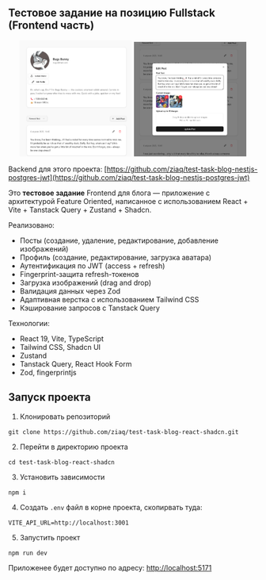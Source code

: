 ## Тестовое задание на позицию Fullstack (Frontend часть)
<p align="center">
  <img src="./public/readme-pic-3.png" width="45%" />
  <img src="./public/readme-pic-2.png" width="45%" />
</p>

Backend для этого проекта: [https://github.com/ziaq/test-task-blog-nestjs-postgres-jwt](https://github.com/ziaq/test-task-blog-nestjs-postgres-jwt)

Это **тестовое задание** Frontend для блога — приложение с архитектурой Feature Oriented, написанное с использованием  React + Vite + Tanstack Query + Zustand + Shadcn.

Реализовано:
- Посты (создание, удаление, редактирование, добавление изображений)
- Профиль (создание, редактирование, загрузка аватара)
- Аутентификация по JWT (access + refresh)
- Fingerprint-защита refresh-токенов
- Загрузка изображений (drag and drop)
- Валидация данных через Zod
- Адаптивная верстка с использованием Tailwind CSS
- Кэширование запросов с Tanstack Query

Технологии:

- React 19, Vite, TypeScript
- Tailwind CSS, Shadcn UI
- Zustand
- Tanstack Query, React Hook Form
- Zod, fingerprintjs

## Запуск проекта

1. Клонировать репозиторий

```
git clone https://github.com/ziaq/test-task-blog-react-shadcn.git
```

2. Перейти в директорию проекта
```
cd test-task-blog-react-shadcn
```

3. Установить зависимости

```
npm i
```

4. Создать `.env` файл в корне проекта, скопирвать туда:

```
VITE_API_URL=http://localhost:3001
```

5. Запустить проект

```
npm run dev
```

Приложенее будет доступно по адресу: [http://localhost:5171](http://localhost:5171 "http://localhost:5171")